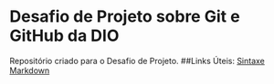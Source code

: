 # Desafio de Projeto sobre Git e GitHub da DIO
Repositório criado para o Desafio de Projeto.
##Links Úteis:
[Sintaxe Markdown](https://www.markdownguide.org/basic-syntax/)
